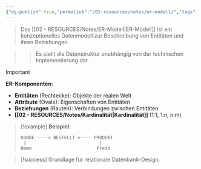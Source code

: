 ```yaml
---
{"dg-publish":true,"permalink":"/02-resources/notes/er-modell/","tags":["datenmodellierung/konzeptionell","datenbank/design"],"noteIcon":"","updated":"2025-09-16T23:41:26.000+02:00"}
---
```



>Das [[02 - RESOURCES/Notes/ER-Modell\|ER-Modell]] ist ein konzeptionelles Datenmodell zur Beschreibung von Entitäten und ihren Beziehungen.

>>Es stellt die Datenstruktur unabhängig von der technischen Implementierung dar.

>[!important] 
>**ER-Komponenten:**
>- **Entitäten** (Rechtecke): Objekte der realen Welt
>- **Attribute** (Ovale): Eigenschaften von Entitäten
>- **Beziehungen** (Rauten): Verbindungen zwischen Entitäten
>- **[[02 - RESOURCES/Notes/Kardinalität\|Kardinalität]]** (1:1, 1:n, n:m)

>[!example] 
>**Beispiel:**
>```
>KUNDE ----< BESTELLT >---- PRODUKT
>  |                           |
>Name                        Preis
>```

>[!success] 
>Grundlage für relationale Datenbank-Design.